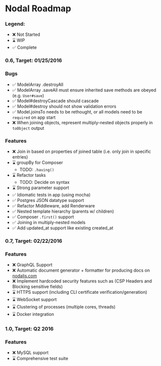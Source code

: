 # Nodal Roadmap

### Legend:

* :x: Not Started
* :hourglass: WIP
* :white_check_mark: Complete

### 0.6, Target: 01/25/2016

### Bugs
* :white_check_mark: ModelArray .destroyAll
* :white_check_mark: ModelArray .saveAll must ensure inherited save methods are obeyed (e.g. `User#save`)
* :white_check_mark: Model#destroyCascade should cascade
* :white_check_mark: Model#destroy should not show validation errors
* :white_check_mark: Model.joinsTo needs to be rethought, or all models need to be `required` on app start
* :x: When joining objects, represent multiply-nested objects properly in `toObject` output

### Features
* :x: Join in based on properties of joined table (i.e. only join in specific entries)
* :hourglass: groupBy for Composer
  * TODO: `.having()`
* :hourglass: Refactor tasks
  * TODO: Decide on syntax
* :hourglass: Strong parameter support
* :white_check_mark: Idiomatic tests in app (using mocha)
* :white_check_mark: Postgres JSON datatype support
* :white_check_mark: Refactor Middleware, add Renderware
* :white_check_mark: Nested template hierarchy (parents w/ children)
* :white_check_mark: Composer `.first()` support
* :white_check_mark: Joining in multiply-nested models
* :white_check_mark: Add updated_at support like existing created_at

### 0.7, Target: 02/22/2016

### Features
* :x: GraphQL Support
* :x: Automatic document generator + formatter for producing docs on [nodaljs.com](http://nodaljs.com)
* :x: Implement hardcoded security features such as (CSP Headers and Blocking sensitive fields)
* :hourglass: HTTPS support (including CLI certificate verification/generation)
* :hourglass: WebSocket support
* :hourglass: Clustering of processes (multiple cores, threads)
* :hourglass: Docker integration

### 1.0, Target: Q2 2016

### Features
* :x: MySQL support
* :hourglass: Comprehensive test suite
